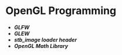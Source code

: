 # OpenGL Programming

<h5>
  <ul>
    <li>GLFW</li>
    <li>GLEW</li>
    <li>stb_image loader header</li>
    <li>OpenGL Math Library</li>
  </ul>
</h5>
